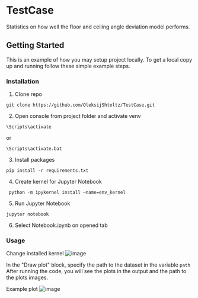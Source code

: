 # TestCase
Statistics on how well the floor and ceiling angle deviation model performs.

## Getting Started
This is an example of how you may setup project locally. To get a local copy up and running follow these simple example steps.

### Installation
1. Clone repo
```
git clone https://github.com/OleksijShtoltz/TestCase.git
```
2. Open console from project folder and activate venv
```
\Scripts\activate
```
or
```
\Scripts\activate.bat 
```
3. Install packages
```
pip install -r requirements.txt
```
4. Create kernel for Jupyter Notebook
```
 python -m ipykernel install —name=env_kernel
```
5. Run Jupyter Notebook
```
jupyter notebook
```
6. Select Notebook.ipynb on opened tab

### Usage
Change installed kernel
![image](https://user-images.githubusercontent.com/72971918/228705408-e75f6063-4526-498d-85ea-a4851b9d16d8.png)

In the "Draw plot" block, specify the path to the dataset in the variable ```path```
After running the code, you will see the plots in the output and the path to the plots images.

Example plot
![image](https://user-images.githubusercontent.com/72971918/228706775-283ea2f2-d88f-429e-b77a-3d18ee7c058c.png)

